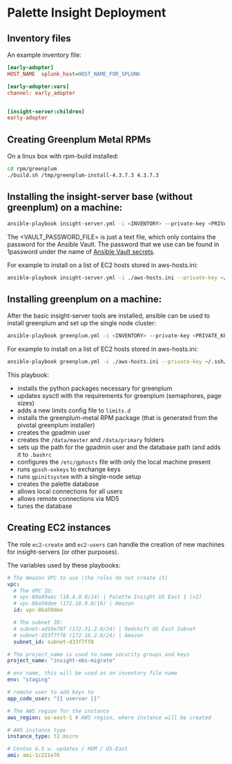 # Palette Insight Deployment


## Inventory files

An example inventory file:

```ini
[early-adopter]
HOST_NAME  splunk_host=HOST_NAME_FOR_SPLUNK

[early-adopter:vars]
channel: early_adopter


[insight-server:children]
early-adopter

```

## Creating Greenplum Metal RPMs

On a linux box with rpm-build installed:

```bash
cd rpm/greenplum
./build.sh /tmp/greenplum-install-4.3.7.3 4.3.7.3
```


## Installing the insight-server base (without greenplum) on a machine:

```bash
ansible-playbook insight-server.yml -i <INVENTORY> --private-key <PRIVATE_KEY_FILE> --extra-vars "uservar=<SSH_USERNAME_FOR_KEY> --vault-password-file <VAULT_PASSWORD_FILE>"
```

The <VAULT_PASSWORD_FILE> is just a text file, which only contains the password for the Ansible Vault. The password that we use can be found in 1password under the name of [Ansible Vault secrets](https://palette-software.1password.com/vaults/pt4etflm6axc7gsatckg2k4nqe/allitems/g2hzbj2dhvhtzolopga2hirxxy).


For example to install on a list of EC2 hosts stored in aws-hosts.ini:

```bash
ansible-playbook insight-server.yml -i ./aws-hosts.ini --private-key ~/.ssh/palette-insight-standard-keypair-2016-01-19.pem.txt -v --extra-vars "uservar=ec2-user --vault-password-file ~/.ansible_vault_pass.txt"
```


## Installing greenplum on a machine:

After the basic insight-server tools are installed, ansible can be used
to install greenplum and set up the single node cluster:

```bash
ansible-playbook greenplum.yml -i <INVENTORY> --private-key <PRIVATE_KEY_FILE> --extra-vars "uservar=<SSH_USERNAME_FOR_KEY>"
```

For example to install on a list of EC2 hosts stored in aws-hosts.ini:

```bash
ansible-playbook greenplum.yml -i ./aws-hosts.ini --private-key ~/.ssh/palette-insight-standard-keypair-2016-01-19.pem.txt -v --extra-vars "uservar=ec2-user"
```

This playbook:
- installs the python packages necessary for greenplum
- updates sysctl with the requirements for greenplum (semaphores, page
  sizes)
- adds a new limits config file to ```limits.d```
- installs the greenplum-metal RPM package (that is generated from the
  pivotal greenplum installer)
- creates the gpadmin user
- creates the ```/data/master``` and ```/data/primary``` folders
- sets up the path for the gpadmin user and the database path (and adds
  it to ```.bashrc```
- configures the ```/etc/gphosts``` file with only the local machine
  present
- runs ```gpssh-exkeys``` to exchange keys
- runs ```gpinitsystem``` with a single-node setup
- creates the palette database
- allows local connections for all users
- allows remote connections via MD5
- tunes the database


## Creating EC2 instances

The role `ec2-create` and `ec2-users` can handle the creation of new
machines for insight-servers (or other purposes).

The variables used by these playbooks:

```yaml
# The Amazon VPC to use (the roles do not create it)
vpc:
  # The VPC ID:
  # vpc-88e89aec (10.4.0.0/24) | Palette Insight US East 1 (v2)
  # vpc-8ba59dee (172.16.0.0/16) | Amazon
  id: vpc-8ba59dee

  # The subnet ID:
  # subnet-ad10e787 (172.31.2.0/24) | Redshift US East Subnet
  # subnet-d33f7ff8 (172.16.2.0/24) | Amazon
  subnet_id: subnet-d33f7ff8

# The project_name is used to name security groups and keys
project_name: "insight-ebs-migrate"

# env name, this will be used as an inventory file name
env: "staging"

# remote user to add keys to
app_code_user: "{{ uservar }}"

# The AWS region for the instance
aws_region: us-east-1 # AWS region, where instance will be created

# AWS instance type
instance_type: t2.micro 

# Centos 6.5 w. updates / HVM / US-East
ami: ami-1c221e76
```
